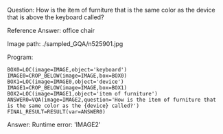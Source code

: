 Question: How is the item of furniture that is the same color as the device that is above the keyboard called?

Reference Answer: office chair

Image path: ./sampled_GQA/n525901.jpg

Program:

```
BOX0=LOC(image=IMAGE,object='keyboard')
IMAGE0=CROP_BELOW(image=IMAGE,box=BOX0)
BOX1=LOC(image=IMAGE0,object='device')
IMAGE1=CROP_BELOW(image=IMAGE,box=BOX1)
BOX2=LOC(image=IMAGE1,object='item of furniture')
ANSWER0=VQA(image=IMAGE2,question='How is the item of furniture that is the same color as the {device} called?')
FINAL_RESULT=RESULT(var=ANSWER0)
```
Answer: Runtime error: 'IMAGE2'

